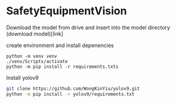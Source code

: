 # SafetyEquipmentVision


Download the model from drive and insert into the model directory
(download model)[link]

create environment and install depenencies
```
python -m venv venv
./venv/Scripts/activate
python -m pip install -r requirements.txts
```

Install yolov9
```bash
git clone https://github.com/WongKinYiu/yolov9.git
python -m pip install -r yolov9/requirements.txt
```